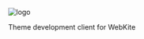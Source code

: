 ![logo](http://webkite-themes.github.io/iago-med.png "Iago Logo")

Theme development client for WebKite

